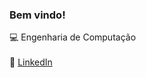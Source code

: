 ### Bem vindo!
    
 💻 Engenharia de Computação <br>
 <br>
 🔵 [LinkedIn](https://www.linkedin.com/in/vinicius-fernandes-175541230)
 
  
    
   
    

<!--
**ViniciusCN9/ViniciusCN9** is a ✨ _special_ ✨ repository because its `README.md` (this file) appears on your GitHub profile.

Here are some ideas to get you started:

- 🔭 I’m currently working on ...
- 🌱 I’m currently learning ...
- 👯 I’m looking to collaborate on ...
- 🤔 I’m looking for help with ...
- 💬 Ask me about ...
- 📫 How to reach me: ...
- 😄 Pronouns: ...
- ⚡ Fun fact: ...
-->
